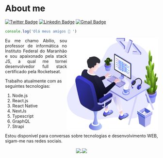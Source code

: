
# About me
<a href="https://twitter.com/abilioscoelho"><img alt="Twitter Badge" src="https://img.shields.io/badge/-@abilioscoelho-1ca0f1?style=flat-square&labelColor=1ca0f1&logo=twitter&logoColor=white&link=https://twitter.com/abilioscoelho"/></a>
<a href="https://www.linkedin.com/in/abilio-coelho-0542a2132/"><img alt="Linkedin Badge" src="https://img.shields.io/badge/-Abilio%20Coelho-blue?style=flat-square&logo=Linkedin&logoColor=white&link=https://www.linkedin.com/in/abilio-coelho-0542a2132/"/></a>
<a href="mailto:abiliocoelho@gmail.com"><img alt="Gmail Badge" src="https://img.shields.io/badge/-abiliocoelho@gmail.com-c14438?style=flat-square&logo=Gmail&logoColor=white&link=mailto:abiliocoelho@gmail.com"/></a>

```javascript
console.log('Olá meus amigos 👋 ')
```
<img align="right" src="https://github.com/abiliocoelho/abiliocoelho/blob/master/illustration.png" width="300"/>
<p align="justify">Eu me chamo Abílio, sou professor de informática no Instituto Federal do Maranhão e sou apaixonado pela stack JS, a qual me tornei desenvolvedor full stack certificado pela Rocketseat.</p>

Trabalho atualmente com as seguintes tecnologias: 
1. Node.js
2. React.js
3. React Native
4. NextJs
5. Typescript
6. GraphQL
7. Strapi

<p align="justify">Estou disponível para conversas sobre tecnologias e desenvolvimento WEB, sigam-me nas redes sociais.</p>


<p align="center">
  <a href="https://github.com/anuraghazra/github-readme-stats">
    <img
      align="center"
      height="165"
      src="https://github-readme-stats.vercel.app/api/top-langs/?username=abiliocoelho&layout=compact&langs_count=7&theme=dracula"
    />
  </a>
  <a href="https://github.com/anuraghazra/github-readme-stats">
    <img
      align="center"
      height="165"
      src="https://github-readme-stats.vercel.app/api?username=abiliocoelho&show_icons=true&theme=dracula&include_all_commits=true&count_private=true"
    />
  </a>
</p>

 
